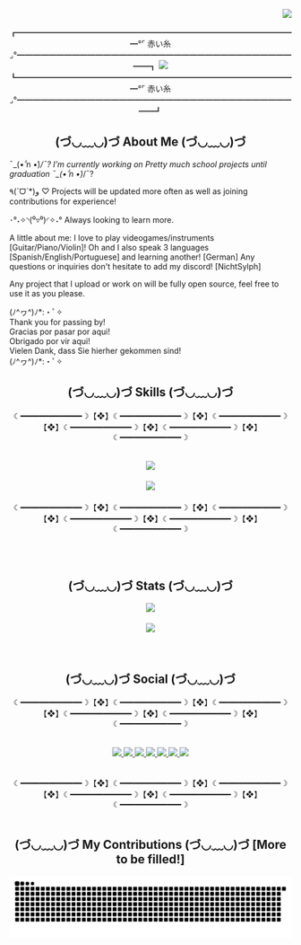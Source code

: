 <!-- Banner to be filled! -->

<!-- Visitor -->
<a href="https://visitorbadge.io/status?path=https%3A%2F%2Fgithub.com%2FNichtSylph"><img align="right" src="https://api.visitorbadge.io/api/visitors?path=https%3A%2F%2Fgithub.com%2FNichtSylph&countColor=%23f47373" /></a><br>

<!-- Welcoming -->
<p align="center"> ┏━━━━━━━━━━━━━━━━━━━━━━━━━━━━━━━━━━━━°⌜ 赤い糸 ⌟°━━━━━━━━━━━━━━━━━━━━━━━━━━━━━━━━━━━━━┓
<a href="https://git.io/typing.svg">
<img src="https://readme-typing-svg.demolab.com?font=Dancing+Script&weight=700&size=50&duration=3000&pause=1000&color=AB2222&background=FFFFFF00&center=true&vCenter=true&random=false&width=700&height=100&lines=Welcome+to+NichtSylph's+Github" />
</a>
┗━━━━━━━━━━━━━━━━━━━━━━━━━━━━━━━━━━━━°⌜ 赤い糸 ⌟°━━━━━━━━━━━━━━━━━━━━━━━━━━━━━━━━━━━━━┛</p>
<h2 align ="center">(づ◡﹏◡)づ About Me (づ◡﹏◡)づ</h2>

¯\_(•᷄‎ n •́)_/¯? I’m currently working on Pretty much school projects until graduation ¯\_(•᷄‎ n •́)_/¯?

٩(ˊᗜˋ*)و ♡ Projects will be updated more often as well as joining contributions for experience!

･°˖✧◝(⁰▿⁰)◜✧˖° Always looking to learn more.

A little about me: I love to play videogames/instruments [Guitar/Piano/Violin]!
Oh and I also speak 3 languages [Spanish/English/Portuguese] and learning another! [German]
Any questions or inquiries don't hesitate to add my discord! [NichtSylph]

Any project that I upload or work on will be fully open source, feel free to use it as you please.

(ﾉ^ヮ^)ﾉ*:・ﾟ✧ <br>
Thank you for passing by! <br>
Gracias por pasar por aqui! <br>
Obrigado por vir aqui! <br>
Vielen Dank, dass Sie hierher gekommen sind! <br>
(ﾉ^ヮ^)ﾉ*:・ﾟ✧

<!-- Icons -->
<h2 align ="center">(づ◡﹏◡)づ Skills (づ◡﹏◡)づ</h2>
<p align="center">
  ☾━━━━━━━━━━━━━☽【❖】☾━━━━━━━━━━━━━☽【❖】☾━━━━━━━━━━━━━☽【❖】☾━━━━━━━━━━━━━☽【❖】☾━━━━━━━━━━━━━☽【❖】☾━━━━━━━━━━━━━☽<br><br><br>
  <a href="https://skillicons.dev">
    <img src="https://skillicons.dev/icons?i=arduino,autocad,css,discord,github,html,js,instagram,linkedin,react"/><br><br>
    <img src="https://skillicons.dev/icons?i=linux,matlab,maven,mongodb,mysql,nodejs,ps,py,raspberrypi,twitter,unity,vscode,express"/>
  </a><br><br>
  ☾━━━━━━━━━━━━━☽【❖】☾━━━━━━━━━━━━━☽【❖】☾━━━━━━━━━━━━━☽【❖】☾━━━━━━━━━━━━━☽【❖】☾━━━━━━━━━━━━━☽【❖】☾━━━━━━━━━━━━━☽<br>
</p><br><br>

<!-- Most Used Language and Summary Card -->
<h2 align ="center">(づ◡﹏◡)づ Stats (づ◡﹏◡)づ</h2>
<div align = "center">
  <img src="https://github-readme-stats-git-masterrstaa-rickstaa.vercel.app/api?username=NichtSylph&theme=onedark" />
  <br><br>
  <img src="https://github-readme-stats.vercel.app/api/top-langs/?username=NichtSylph&theme=onedark" />
</div><br><br>

<!-- Badges -->
<h2 align ="center">(づ◡﹏◡)づ Social (づ◡﹏◡)づ</h2>
<div align = "center">
  ☾━━━━━━━━━━━━━☽【❖】☾━━━━━━━━━━━━━☽【❖】☾━━━━━━━━━━━━━☽【❖】☾━━━━━━━━━━━━━☽【❖】☾━━━━━━━━━━━━━☽【❖】☾━━━━━━━━━━━━━☽<br><br><br>
  <a href="https://discord.gg/VnFkK7amyj">
<img src="https://img.shields.io/badge/Discord-5865F2?style=for-the-badge&logo=discord&logoColor=white" target="_blank" />
  </a>
  <a href="mailto:NichtSylph@gmail.com">
<img src="https://img.shields.io/badge/Gmail-D14836?style=for-the-badge&logo=gmail&logoColor=white" target="_blank" />
  </a>
  <a href="https://www.twitch.tv/NichtSylph">
<img src="https://img.shields.io/badge/Twitch-9146FF?style=for-the-badge&logo=twitch&logoColor=white" target="_blank" />
  </a>
  <a href="https://www.youtube.com/channel/UCdwF25qJlGYOLgolzCdYfpg">
<img src="https://img.shields.io/badge/YouTube-FF0000?style=for-the-badge&logo=youtube&logoColor=white" target="_blank" />
  </a>
  <a href="https://www.instagram.com/nichtsylph/">
<img src="https://img.shields.io/badge/Instagram-E4405F?style=for-the-badge&logo=instagram&logoColor=white" target="_blank" />
  </a>
  <a href="https://twitter.com/NichtSylph">
<img src="https://img.shields.io/badge/X-000000?style=for-the-badge&logo=x&logoColor=white" target="_blank" />
  </a>
  <a href="https://www.linkedin.com/in/jsantoshurtado/">
<img src="https://img.shields.io/badge/LinkedIn-0077B5?style=for-the-badge&logo=linkedin&logoColor=white" target="_blank" />
  </a><br><br><br>
  ☾━━━━━━━━━━━━━☽【❖】☾━━━━━━━━━━━━━☽【❖】☾━━━━━━━━━━━━━☽【❖】☾━━━━━━━━━━━━━☽【❖】☾━━━━━━━━━━━━━☽【❖】☾━━━━━━━━━━━━━☽<br>
</div><br>

<!-- Contributions -->
<h2 align ="center">(づ◡﹏◡)づ My Contributions (づ◡﹏◡)づ [More to be filled!]</h2>
<img alt="Snake With Contributions" src="https://github.com/NichtSylph/NichtSylph/blob/output/github-contribution-grid-snake-dark.svg" /><br>




